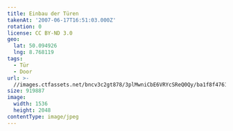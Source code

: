 ```yaml
---
title: Einbau der Türen
takenAt: '2007-06-17T16:51:03.000Z'
rotation: 0
license: CC BY-ND 3.0
geo:
  lat: 50.094926
  lng: 8.768119
tags:
  - Tür
  - Door
url: >-
  //images.ctfassets.net/bncv3c2gt878/3plMwniCbE6VRYcSReQ0Qy/ba1f8f4761c9cfd3b635bfc7e9e7e106/einbau-der-tren_4505168330_o
size: 919887
image:
  width: 1536
  height: 2048
contentType: image/jpeg
---
```


